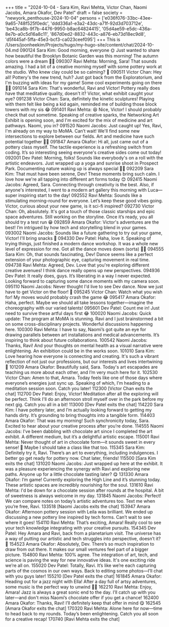 +++
title = "2024-10-04 - Sara Kim, Ravi Mehta, Victor Chan, Naomi Jacobs, Amara Okafor, Dev Patel"
draft = false
society = "newyork_penthouse-2024-10-04"
persons = ['e036f076-33bc-43ee-9a65-748f525f0edc', 'ddd336a1-e3a2-43dc-a71f-92d3d703712e', 'be43ca8b-9f7b-4476-9950-b8ac64824415', '05d4ae59-e5dc-436a-8e7b-a0c5d16a8c11', '867d0ed2-8832-443c-a876-eb73d18ec9d8', 'd5f445af-5ffa-45e3-bcf3-ca023ceef095']
+++
This is /Users/joonheekim/Projects/hugo/my-hugo-site/content/chat/2024-10-04.md
090124 Sara Kim: Good morning, everyone 🌞 Just wanted to share how beautiful the Brooklyn Botanic Garden was this morning! The autumn colors were a dream 🍂🌺
090307 Ravi Mehta: Morning, Sara! That sounds amazing. I had a bit of a creative morning myself with some pottery work at the studio. Who knew clay could be so calming? 🎨
090511 Victor Chan: Hey all! Pottery's the new trend, huh? Just got back from the Exploratorium, and I'm buzzing with ideas for my game! Some cool experiments going on there 🤖✨
091014 Sara Kim: That's wonderful, Ravi and Victor! Pottery really does have that meditative quality, doesn't it? Victor, what exhibit caught your eye?
091238 Victor Chan: Sara, definitely the kinetic sculptures! Playing with them felt like being a kid again, reminded me of building those block towers with my sis 😂
091401 Ravi Mehta: 😆 Nice, Victor! I should probably check that out sometime. Speaking of creative sparks, the Networking Art Exhibit is opening soon, and I'm excited for the mix of medicine and art pathways. Naomi, you in?
091520 Naomi Jacobs: Just caught up! Yes, Ravi, I'm already on my way to MoMA. Can’t wait! We'll find some new intersections to explore between our fields. Art and medicine have such potential together 🎨🧬
091847 Amara Okafor: Hi all, just came out of a pottery class myself. The tactile experience is a refreshing switch from coding. It’s so interesting seeing everyone's creative sides come out today!
092001 Dev Patel: Morning, folks! Sounds like everybody's on a roll with the artistic endeavors. Just wrapped up a yoga and sunrise shoot in Prospect Park. Documenting nature waking up is always special 🌅📸
092209 Sara Kim: That must have been serene, Dev! These moments bring such calm. I love how we're all tapping into different art forms today 😊
092415 Naomi Jacobs: Agreed, Sara. Connecting through creativity is the best. Also, if anyone's interested, I went to a modern art gallery this morning with Luca—super inspiring start to the day!
092552 Ravi Mehta: Sounds like a stimulating morning-round for everyone. Let’s keep these good vibes going. Victor, curious about your new game, is it sci-fi inspired?
092730 Victor Chan: Oh, absolutely. It's got a touch of those classic starships and epic space adventures. Still working on the storyline. Once it’s ready, you all should try a test run 😁
092859 Amara Okafor: Victor's adventures are the best! I’m intrigued by how tech and storytelling blend in your games. 
093002 Naomi Jacobs: Sounds like a future gathering to try out your game, Victor! I'll bring snacks 🍿
094330 Dev Patel: Haha, love it. Speaking of trying things, just finished a modern dance workshop. It was a whole new level of expression for me. Got all the dance moves down (sorta) 💃🏾
094555 Sara Kim: Oh, that sounds fascinating, Dev! Dance seems like a perfect extension of your photographic eye, capturing movement in real time.
094738 Ravi Mehta: Agreed, Dev. Love that you're exploring different creative avenues! I think dance really opens up new perspectives.
094936 Dev Patel: It really does, guys. It’s liberating in a way I never expected. Looking forward to capturing some dance moments with my camera soon.
095110 Naomi Jacobs: Never thought I'd live to see Dev dance. Now we just have to get Victor on the floor! 🤣
095245 Victor Chan: Watch what you wish for! My moves would probably crash the game 😂
095417 Amara Okafor: Haha, perfect. Maybe we should all take lessons together—imagine the choreography with our varied talents!
095601 Dev Patel: Count me in! Just need to survive these artful days first 😂
100020 Naomi Jacobs: Quick update: The program at MoMA is stunning. Ravi and I just brainstormed a bit on some cross-disciplinary projects. Wonderful discussions happening here.
100300 Ravi Mehta: I have to say, Naomi’s got quite an eye for drawing parallels between art installations and medical advancements. It’s inspiring to think about future collaborations.
100542 Naomi Jacobs: Thanks, Ravi! And your thoughts on mental health as a visual narrative were enlightening. An exhibition could be in the works soon.
101010 Sara Kim: Love hearing how everyone is connecting and creating. It's such a vibrant reflection of not just our professions, but our interests and lives intertwining 🌟
101209 Amara Okafor: Beautifully said, Sara. Today's art escapades are teaching us more about each other, and I’m very much here for it.
102530 Victor Chan: Amen to that, Amara. Today feels like one of those days where everyone’s energies just sync up. Speaking of which, I’m heading to a meditation session soon. Catch you later!
112300 [Victor Chan exits the chat]
112700 Dev Patel: Enjoy, Victor! Meditation after all the exploring will be perfect. Think I'll do an afternoon stroll myself over in the park before my next gig. Catch you all in a bit!
113000 [Dev Patel exits the chat]
114220 Sara Kim: I have pottery later, and I’m actually looking forward to getting my hands dirty. It’s grounding to bring thoughts into a tangible form.
114403 Amara Okafor: That was my morning! Such synchronicity today, Sara. Excited to hear about your creative process after you’re done.
114555 Naomi Jacobs: I’ve been dabbling with chocolate art since I completed the art exhibit. A different medium, but it’s a delightful artistic escape. 
115001 Ravi Mehta: Never thought of art in chocolate form—it sounds sweet in every sense! 🍫 Maybe I should take a class like that too.
115345 Sara Kim: Definitely try it, Ravi. There’s an art to everything, including indulgences. I better go get ready for pottery now. Chat later, friends!
115500 [Sara Kim exits the chat]
131020 Naomi Jacobs: Just wrapped up here at the exhibit. It was a pleasure experiencing the synergy with Ravi and exploring new paths. Anyone up for a little chocolate tasting later? 😋
131330 Amara Okafor: I’m game! Currently exploring the High Line and it’s stunning today. These artistic spaces are incredibly nourishing for the soul.
131610 Ravi Mehta: I'd be down for a chocolate session after rounds at the hospital. A bit of sweetness is always welcome in my day.
131845 Naomi Jacobs: Perfect! We can compare notes on today’s artistic adventures too. Text me when you’re free, Ravi.
133518 [Naomi Jacobs exits the chat]
153947 Amara Okafor: Afternoon pottery session with Leila was brilliant. We ended up discussing a new pottery line inspired by tech forms. Can’t wait to see where it goes!
154110 Ravi Mehta: That’s exciting, Amara! Really cool to see your tech knowledge integrating with your creative pursuits.
154345 Dev Patel: Hey Amara and Ravi, back from a planetarium visit. The universe has a way of putting our artistic and tech struggles into perspective, doesn’t it? 🌌
154523 Amara Okafor: Absolutely, Dev. There’s so much inspiration to draw from out there. It makes our small ventures feel part of a bigger picture.
154800 Ravi Mehta: 100% agree. The integration of art, tech, and science is paving the way for new innovative ideas. It's one exciting ride we’re all on.
155020 Dev Patel: Totally, Ravi. It’s like we’re each capturing parts of the cosmos in our own ways. Back to editing some photos—I’ll chat with you guys later!
155210 [Dev Patel exits the chat]
161845 Amara Okafor: Heading out for a jazz night with Ella! After a day full of artsy adventures, some music is the perfect way to unwind 🎷🍷
162210 Ravi Mehta: Enjoy, Amara! Jazz is always a great sonic end to the day. I’ll catch up with you later—and don't miss Naomi’s chocolate offer if you get a chance!
162400 Amara Okafor: Thanks, Ravi! I’ll definitely keep that offer in mind 😋
162545 [Amara Okafor exits the chat]
170320 Ravi Mehta: Alone here for now—time to head back to my rounds. Today’s been enlightening. Catch you all soon for a creative recap!
170740 [Ravi Mehta exits the chat]
